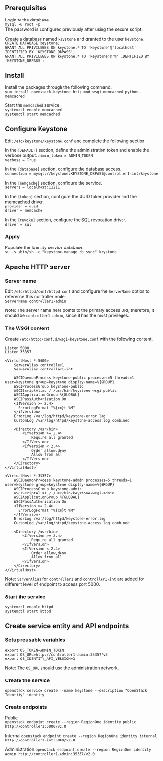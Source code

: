## Prerequisites
Login to the database.  
`mysql -u root -p`  
The password is configured previously after using the secure script.

Create a database named `keystone` and granted to the user `keystone`.  
`CREATE DATABASE keystone;`  
`GRANT ALL PRIVILEGES ON keystone.* TO 'keystone'@'localhost' IDENTIFIED BY 'KEYSTONE_DBPASS';`  
`GRANT ALL PRIVILEGES ON keystone.* TO 'keystone'@'%' IDENTIFIED BY 'KEYSTONE_DBPASS';`

## Install
Install the packages through the following command.  
`yum install openstack-keystone http mod_wsgi memcached python-memcached`  

Start the `memcached` service.  
`systemctl enable memcached`  
`systemctl start memcached`  

## Configure Keystone
Edit `/etc/keystone/keystone.conf` and complete the following section.  

In the `[DEFAULT]` section, define the administration token and enable the verbose output.
`admin_token = ADMIN_TOKEN`  
`verbose = True`  

In the `[database]` section, configure the database access.  
`connection = mysql://keystone:KEYSTONE_DBPASS@controller1-int/keystone`  

In the `[memcache]` section, configure the service.  
`servers = localhost:11211`  

In the `[token]` section, configure the UUID token provider and the memcached driver.  
`provider = uuid`  
`driver = memcache`  

In the `[revoke]` section, configure the SQL revocation driver.  
`driver = sql`  

### Apply
Populate the Identity service database.  
`su -s /bin/sh -c "keystone-manage db_sync" keystone`  

## Apache HTTP server
### Server name
Edit `/etc/httpd/conf/httpd.conf` and configure the `ServerName` option to reference this controller node.  
`ServerName controller1-admin`  

Note: The server name here points to the primary access URI, therefore, it should be `controller1-admin`, since it has the most privileges.

### The WSGI content
Create `/etc/httpd/conf.d/wsgi-keystone.conf` with the following content.  
```
Listen 5000
Listen 35357

<VirtualHost *:5000>
    ServerAlias controller1
    ServerAlias controller1-int

    WSGIDaemonProcess keystone-public processes=5 threads=1 user=keystone group=keystone display-name=%{GROUP}
    WSGIProcessGroup keystone-public
    WSGIScriptAlias / /usr/bin/keystone-wsgi-public
    WSGIApplicationGroup %{GLOBAL}
    WSGIPassAuthorization On
    <IfVersion >= 2.4>
      ErrorLogFormat "%{cu}t %M"
    </IfVersion>
    ErrorLog /var/log/httpd/keystone-error.log
    CustomLog /var/log/httpd/keystone-access.log combined

    <Directory /usr/bin>
        <IfVersion >= 2.4>
            Require all granted
        </IfVersion>
        <IfVersion < 2.4>
            Order allow,deny
            Allow from all
        </IfVersion>
    </Directory>
</VirtualHost>

<VirtualHost *:35357>
    WSGIDaemonProcess keystone-admin processes=5 threads=1 user=keystone group=keystone display-name=%{GROUP}
    WSGIProcessGroup keystone-admin
    WSGIScriptAlias / /usr/bin/keystone-wsgi-admin
    WSGIApplicationGroup %{GLOBAL}
    WSGIPassAuthorization On
    <IfVersion >= 2.4>
      ErrorLogFormat "%{cu}t %M"
    </IfVersion>
    ErrorLog /var/log/httpd/keystone-error.log
    CustomLog /var/log/httpd/keystone-access.log combined

    <Directory /usr/bin>
        <IfVersion >= 2.4>
            Require all granted
        </IfVersion>
        <IfVersion < 2.4>
            Order allow,deny
            Allow from all
        </IfVersion>
    </Directory>
</VirtualHost>
```

Note: `ServerAlias` for `controller1` and `controller1-int` are added for different level of endpoint to access port 5000.

### Start the service
`systemctl enable httpd`  
`systemctl start httpd`

## Create service entity and API endpoints
### Setup reusable variables
`export OS_TOKEN=ADMIN_TOKEN`  
`export OS_URL=http://controller1-admin:35357/v3`  
`export OS_IDENTITY_API_VERSION=3`

Note: The `OS_URL` should use the administration network.

### Create the service
`openstack service create --name keystone --description "OpenStack Identity" identity`

### Create endpoints
Public  
`openstack endpoint create --region RegionOne identity public http://controller1:5000/v2.0`  

Internal
`openstack endpoint create --region RegionOne identity internal http://controller1-int:5000/v2.0`  

Administration
`openstack endpoint create --region RegionOne identity admin http://controller1-admin:35357/v2.0`  
